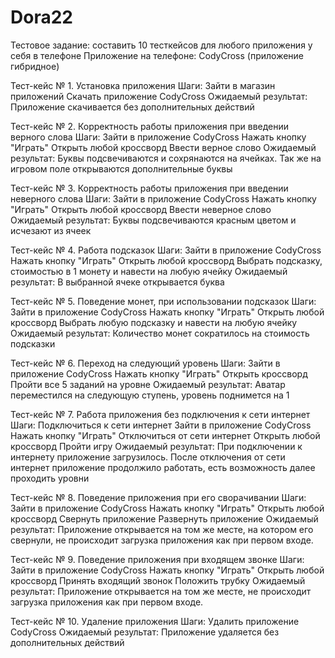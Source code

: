 # Dora22
Тестовое задание: составить 10 тесткейсов для любого приложения у себя в телефоне
Приложение на телефоне: CodyCross (приложение гибридное)

Тест-кейс № 1. Установка приложения
Шаги:
Зайти в магазин приложений 
Скачать приложение CodyCross
Ожидаемый результат:
Приложение скачивается без дополнительных действий

Тест-кейс № 2. Корректность работы приложения при введении верного слова
Шаги:
Зайти в приложение CodyCross
Нажать кнопку "Играть"
Открыть любой кроссворд
Ввести верное слово
Ожидаемый результат:
Буквы подсвечиваются и сохрянаются на ячейках. Так же на игровом поле открываются дополнительные буквы

Тест-кейс № 3. Корректность работы приложения при введении неверного слова
Шаги:
Зайти в приложение CodyCross
Нажать кнопку "Играть"
Открыть любой кроссворд
Ввести неверное слово
Ожидаемый результат:
Буквы подсвечиваются красным цветом и исчезают из ячеек

Тест-кейс № 4. Работа подсказок
Шаги:
Зайти в приложение CodyCross
Нажать кнопку "Играть"
Открыть любой кроссворд
Выбрать подсказку, стоимостью в 1 монету и навести на любую ячейку
Ожидаемый результат:
В выбранной ячеке открывается буква

Тест-кейс № 5. Поведение монет, при использовании подсказок
Шаги:
Зайти в приложение CodyCross
Нажать кнопку "Играть"
Открыть любой кроссворд
Выбрать любую подсказку и навести на любую ячейку
Ожидаемый результат:
Количество монет сократилось на стоимость подсказки 

Тест-кейс № 6. Переход на следующий уровень
Шаги:
Зайти в приложение CodyCross
Нажать кнопку "Играть"
Открыть кроссворд 
Пройти все 5 заданий на уровне
Ожидаемый результат:
Аватар переместился на следующую ступень, уровень поднимется на 1 

Тест-кейс № 7. Работа приложения без подключения к сети интернет 
Шаги:
Подключиться к сети интернет
Зайти в приложение CodyCross
Нажать кнопку "Играть"
Отключиться от сети интернет
Открыть любой кроссворд
Пройти игру
Ожидаемый результат:
При подключении к интернету приложение загрузилось. После отключения от сети интернет приложение 
продолжило работать, есть возможность далее проходить уровни

Тест-кейс № 8. Поведение приложения при его сворачивании 
Шаги:
Зайти в приложение CodyCross
Нажать кнопку "Играть"
Открыть любой кроссворд
Свернуть приложение
Развернуть приложение
Ожидаемый результат:
Приложение открывается на том же месте, на котором его свернули, не происходит загрузка приложения как при первом входе. 

Тест-кейс № 9. Поведение приложения при входящем звонке 
Шаги:
Зайти в приложение CodyCross
Нажать кнопку "Играть"
Открыть любой кроссворд
Принять входящий звонок
Положить трубку
Ожидаемый результат:
Приложение открывается на том же месте, не происходит загрузка приложения как при первом входе.

Тест-кейс № 10. Удаление приложения
Шаги:
Удалить приложение CodyCross
Ожидаемый результат:
Приложение удаляется без дополнительных действий

